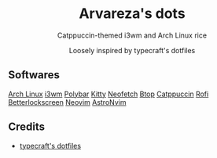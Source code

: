 <p align="center">                                                                                      
                  <h1 align="center">Arvareza's dots</h1>                                                                                    
  </a>
</p> 
<p align="center">Catppuccin-themed i3wm and Arch Linux rice</p>
<p align="center">Loosely inspired by typecraft's dotfiles</p>
<p align="center">

## Softwares
[Arch Linux](https://archlinux.org)
[i3wm](https://i3wm.org/)
[Polybar](https://github.com/polybar/polybar)
[Kitty](https://sw.kovidgoyal.net/kitty)
[Neofetch](https://github.com/dylanaraps/neofetch)
[Btop](https://github.com/aristocratos/btop)
[Catppuccin](https://github.com/catppuccin/catppuccin)
[Rofi](https://github.com/davatorium/rofi)
[Betterlockscreen](https://github.com/betterlockscreen/betterlockscreen)
[Neovim](https://neovim.io/)
[AstroNvim](https://astronvim.com/)


## Credits
- [typecraft's dotfiles](https://github.com/typecraft-dev/dotfiles)


